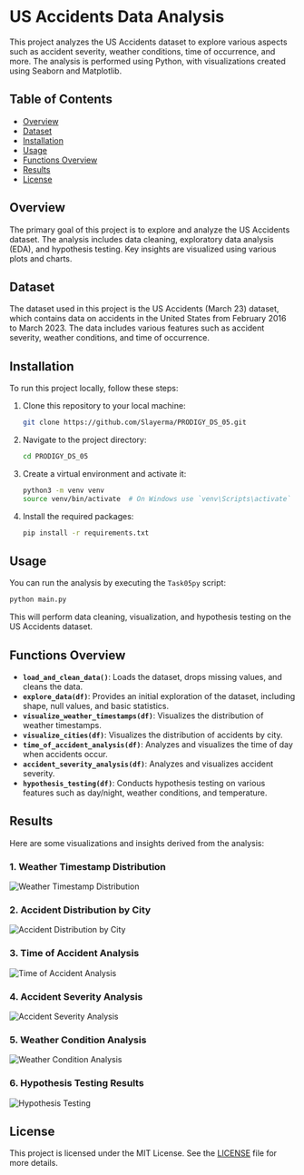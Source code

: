 # US Accidents Data Analysis

This project analyzes the US Accidents dataset to explore various aspects such as accident severity, weather conditions, time of occurrence, and more. The analysis is performed using Python, with visualizations created using Seaborn and Matplotlib.

## Table of Contents

- [Overview](#overview)
- [Dataset](#dataset)
- [Installation](#installation)
- [Usage](#usage)
- [Functions Overview](#functions-overview)
- [Results](#results)
- [License](#license)

## Overview

The primary goal of this project is to explore and analyze the US Accidents dataset. The analysis includes data cleaning, exploratory data analysis (EDA), and hypothesis testing. Key insights are visualized using various plots and charts.

## Dataset

The dataset used in this project is the US Accidents (March 23) dataset, which contains data on accidents in the United States from February 2016 to March 2023. The data includes various features such as accident severity, weather conditions, and time of occurrence.

## Installation

To run this project locally, follow these steps:

1. Clone this repository to your local machine:
   ```bash
   git clone https://github.com/Slayerma/PRODIGY_DS_05.git
   ```

2. Navigate to the project directory:
   ```bash
   cd PRODIGY_DS_05
   ```

3. Create a virtual environment and activate it:
   ```bash
   python3 -m venv venv
   source venv/bin/activate  # On Windows use `venv\Scripts\activate`
   ```

4. Install the required packages:
   ```bash
   pip install -r requirements.txt
   ```

## Usage

You can run the analysis by executing the `Task05py` script:

```bash
python main.py
```

This will perform data cleaning, visualization, and hypothesis testing on the US Accidents dataset.

## Functions Overview

- **`load_and_clean_data()`**: Loads the dataset, drops missing values, and cleans the data.
- **`explore_data(df)`**: Provides an initial exploration of the dataset, including shape, null values, and basic statistics.
- **`visualize_weather_timestamps(df)`**: Visualizes the distribution of weather timestamps.
- **`visualize_cities(df)`**: Visualizes the distribution of accidents by city.
- **`time_of_accident_analysis(df)`**: Analyzes and visualizes the time of day when accidents occur.
- **`accident_severity_analysis(df)`**: Analyzes and visualizes accident severity.
- **`hypothesis_testing(df)`**: Conducts hypothesis testing on various features such as day/night, weather conditions, and temperature.

## Results

Here are some visualizations and insights derived from the analysis:

### 1. Weather Timestamp Distribution
![Weather Timestamp Distribution](Task5_1.png)

### 2. Accident Distribution by City
![Accident Distribution by City](Task5_2.png)

### 3. Time of Accident Analysis
![Time of Accident Analysis](Task5_3.png)

### 4. Accident Severity Analysis
![Accident Severity Analysis](Task5_4.png)

### 5. Weather Condition Analysis
![Weather Condition Analysis](Task5_10.png)

### 6. Hypothesis Testing Results
![Hypothesis Testing](iTask5_6.png)

## License

This project is licensed under the MIT License. See the [LICENSE](LICENSE) file for more details.